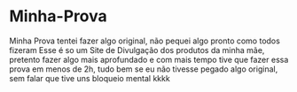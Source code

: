 # Minha-Prova
Minha Prova tentei fazer algo original, não  pequei algo pronto como todos fizeram
Esse é so um Site de Divulgação dos produtos da minha mãe, pretento fazer algo mais aprofundado e com mais tempo
tive que fazer essa prova em menos de 2h, tudo bem se eu não tivesse pegado algo original, sem falar que tive uns bloqueio mental kkkk
